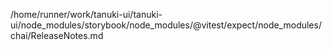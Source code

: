 /home/runner/work/tanuki-ui/tanuki-ui/node_modules/storybook/node_modules/@vitest/expect/node_modules/chai/ReleaseNotes.md